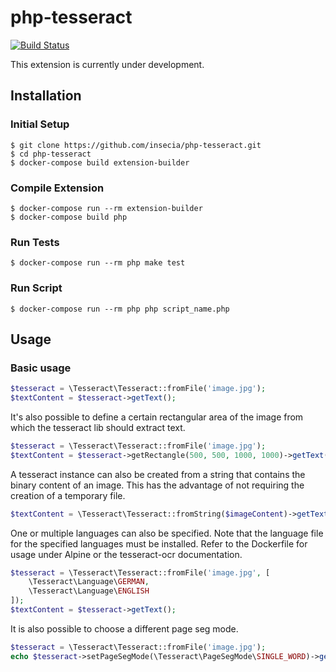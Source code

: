 # php-tesseract

[![Build Status](https://travis-ci.org/insecia/php-tesseract.svg?branch=master)](https://travis-ci.org/insecia/php-tesseract.svg?branch=master)

This extension is currently under development. 
## Installation
### Initial Setup
```
$ git clone https://github.com/insecia/php-tesseract.git
$ cd php-tesseract
$ docker-compose build extension-builder
```
### Compile Extension
```
$ docker-compose run --rm extension-builder
$ docker-compose build php 
```
### Run Tests
```
$ docker-compose run --rm php make test
```
### Run Script
```
$ docker-compose run --rm php php script_name.php
```

## Usage
### Basic usage
```php
$tesseract = \Tesseract\Tesseract::fromFile('image.jpg');
$textContent = $tesseract->getText();
```
It's also possible to define a certain rectangular area of the image from
which the tesseract lib should extract text. 
```php
$tesseract = \Tesseract\Tesseract::fromFile('image.jpg');
$textContent = $tesseract->getRectangle(500, 500, 1000, 1000)->getText();
```
A tesseract instance can also be created from a string that contains the binary content 
of an image. This has the advantage of not requiring the creation of a temporary file. 
```php
$textContent = \Tesseract\Tesseract::fromString($imageContent)->getText();
``` 
One or multiple languages can also be specified. Note that the language file for the 
specified languages must be installed. Refer to the Dockerfile for usage under Alpine or
the tesseract-ocr documentation.
```php
$tesseract = \Tesseract\Tesseract::fromFile('image.jpg', [
    \Tesseract\Language\GERMAN,
    \Tesseract\Language\ENGLISH
]);
$textContent = $tesseract->getText();
```
It is also possible to choose a different page seg mode.
```php
$tesseract = \Tesseract\Tesseract::fromFile('image.jpg');
echo $tesseract->setPageSegMode(\Tesseract\PageSegMode\SINGLE_WORD)->getText();
```

